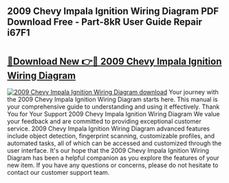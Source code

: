 ## 2009 Chevy Impala Ignition Wiring Diagram PDF Download Free - Part-8kR User Guide Repair i67F1

# <h2><a href="http://dfufa9z.blite.top/?on=2009+Chevy+Impala+Ignition+Wiring+Diagram">🔗Download New 👉🔴 2009 Chevy Impala Ignition Wiring Diagram</a></h2>

[![2009 Chevy Impala Ignition Wiring Diagram download](https://i.imgur.com/lujVjoI.png)](http://dfufa9z.blite.top/?on=2009+Chevy+Impala+Ignition+Wiring+Diagram)
Your journey with the 2009 Chevy Impala Ignition Wiring Diagram starts here. This manual is your comprehensive guide to understanding and using it effectively. Thank You for Your Support 2009 Chevy Impala Ignition Wiring Diagram We value your feedback and are committed to providing exceptional customer service. 2009 Chevy Impala Ignition Wiring Diagram advanced features include object detection, fingerprint scanning, customizable profiles, and automated tasks, all of which can be accessed and customized through the user interface. It's our hope that the 2009 Chevy Impala Ignition Wiring Diagram has been a helpful companion as you explore the features of your new item. If you have any questions or concerns, please do not hesitate to contact our customer support team.
